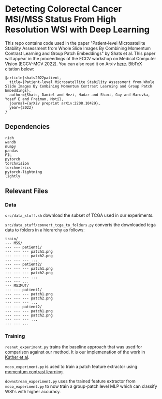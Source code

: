 # Detecting Colorectal Cancer MSI/MSS Status From High Resolution WSI with Deep Learning
This repo contains code used in the paper "Patient-level Microsatellite Stability Assessment from Whole Slide Images By Combining Momentum Contrast Learning and Group Patch Embeddings" by Shats et al. This paper will appear in the proceedings of the ECCV workshop on Medical Computer Vision (ECCV-MCV 2022). You can also read it on Arxiv [here](https://arxiv.org/abs/2208.10429). BibTeX citation below:
```
@article{shats2022patient,
  title={Patient-level Microsatellite Stability Assessment from Whole Slide Images By Combining Momentum Contrast Learning and Group Patch Embeddings},
  author={Shats, Daniel and Hezi, Hadar and Shani, Guy and Maruvka, Yosef E and Freiman, Moti},
  journal={arXiv preprint arXiv:2208.10429},
  year={2022}
}
```

## Dependencies
```
rich
wandb
numpy
pandas
PIL
pytorch
torchvision
torchmetrics
pytorch-lightning
lightly
```

## Relevant Files

### Data

`src/data_stuff.sh` download the subset of TCGA used in our experiments.

`src/data_stuff/convert_tcga_to_folders.py` converts the downloaded tcga data to folders in a hierarchy as follows:

```
train/
--- MSS/
--- --- patient1/
--- --- --- patch1.png
--- --- --- patch2.png
--- --- --- ...
--- --- patient2/
--- --- --- patch1.png
--- --- --- patch2.png
--- --- --- ...
--- --- ...
--- MSIMUT/
--- --- patient1/
--- --- --- patch1.png
--- --- --- patch2.png
--- --- --- ...
--- --- patient2/
--- --- --- patch1.png
--- --- --- patch2.png
--- --- --- ...
--- --- ...
```

### Training

`resnet_experiment.py` trains the baseline approach that was used for comparison against our method. It is our implemenation of the work in [Kather et al](https://www.ncbi.nlm.nih.gov/pmc/articles/PMC7423299/).

`moco_experiment.py` is used to train a patch feature extractor using [momentum contrast learning](https://arxiv.org/abs/2003.04297).

`downstream_experiment.py` uses the trained feature extractor from `moco_experiment.py` to now train a group-patch level MLP which can classify WSI's with higher accuracy.

